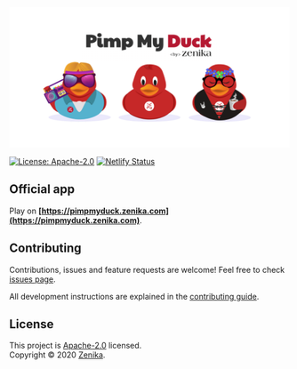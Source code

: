 ![Pimp my duck](./packages/assets/design/hero.png)

[![License: Apache-2.0](https://img.shields.io/github/license/zenika-open-source/my-zenikanard)](https://github.com/zenika-open-source/my-zenikanard/blob/master/LICENSE) [![Netlify Status](https://api.netlify.com/api/v1/badges/90c60f41-f3ec-46f6-88c2-26cc6257b6aa/deploy-status)](https://app.netlify.com/sites/zenikanard/deploys)

## Official app

Play on **[https://pimpmyduck.zenika.com](https://pimpmyduck.zenika.com)**.

## Contributing

Contributions, issues and feature requests are welcome! Feel free to check [issues page](https://github.com/zenika-open-source/my-zenikanard/issues).

All development instructions are explained in the [contributing guide](./.github/CONTRIBUTING.md).

## License

This project is [Apache-2.0](https://github.com/zenika-open-source/my-zenikanard/blob/master/LICENSE) licensed.<br />
Copyright © 2020 [Zenika](https://oss.zenika.com).
